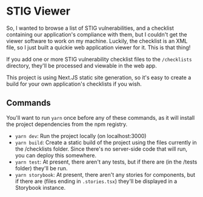 # STIG Viewer

So, I wanted to browse a list of STIG vulnerabilities, and a checklist containing our application's compliance with them, but I couldn't get the viewer software to work on my machine. Luckily, the checklist is an XML file, so I just built a quickie web application viewer for it. This is that thing!

If you add one or more STIG vulnerability checklist files to the `/checklists` directory, they'll be processed and viewable in the web app.

This project is using Next.JS static site generation, so it's easy to create a build for your own application's checklists if you wish.

## Commands

You'll want to run `yarn` once before any of these commands, as it will install the project dependencies from the npm registry.

- `yarn dev`: Run the project locally (on localhost:3000)
- `yarn build`: Create a static build of the project using the files currently in the /checklists folder. Since there's no server-side code that will run, you can deploy this somewhere.
- `yarn test`: At present, there aren't any tests, but if there are (in the /tests folder) they'll be run.
- `yarn storybook`: At present, there aren't any stories for components, but if there are (files ending in `.stories.tsx`) they'll be displayed in a Storybook instance.
